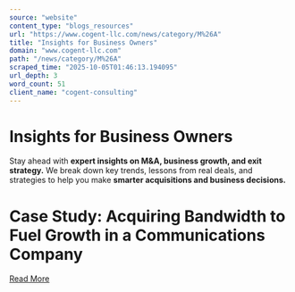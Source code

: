 ```yaml
---
source: "website"
content_type: "blogs_resources"
url: "https://www.cogent-llc.com/news/category/M%26A"
title: "Insights for Business Owners"
domain: "www.cogent-llc.com"
path: "/news/category/M%26A"
scraped_time: "2025-10-05T01:46:13.194095"
url_depth: 3
word_count: 51
client_name: "cogent-consulting"
---
```


# Insights for Business Owners

Stay ahead with **expert insights on M&A, business growth, and exit strategy.** We break down key trends, lessons from real deals, and strategies to help you make **smarter acquisitions and business decisions.**

# Case Study: Acquiring Bandwidth to Fuel Growth in a Communications Company

[Read More](https://www.cogent-llc.com/news/case-study-acquiring-bandwidth-to-fuel-growth-in-a-communications-company)